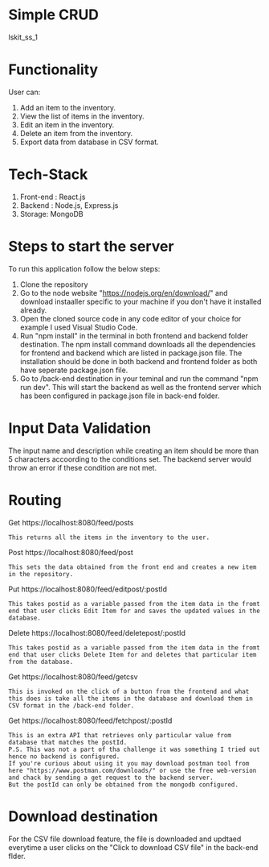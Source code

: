 # Simple CRUD
lskit_ss_1 

# Functionality
User can:
1. Add an item to the inventory.
2. View the list of items in the inventory.
3. Edit an item in the inventory.
4. Delete an item from the inventory.
5. Export data from database in CSV format.

# Tech-Stack
1. Front-end :  React.js
2. Backend : Node.js, Express.js
3. Storage: MongoDB

# Steps to start the server
To run this application follow the below steps:
1. Clone the repository
2. Go to the node website "https://nodejs.org/en/download/" and download instaaller specific to your machine if you don't have it installed already.
3. Open the cloned source code in any code editor of your choice for example I used Visual Studio Code.
4. Run "npm install" in the terminal in both frontend and backend folder destination. The npm install command downloads all the dependencies for frontend and backend which are listed in package.json file.
   The installation should be done in both backend and frontend folder as both have seperate package.json file.
5. Go to /back-end destination in your teminal and run the command "npm run dev". This will start the backend as well as the frontend server which has been configured in package.json file in back-end folder.

# Input Data Validation
The input name and description while creating an item should be more than 5 characters accoording to the conditions set. The backend server would throw an error if these condition are not met.

# Routing
Get https://localhost:8080/feed/posts
```
This returns all the items in the inventory to the user.
```
Post https://localhost:8080/feed/post
```
This sets the data obtained from the front end and creates a new item in the repository.
```
Put https://localhost:8080/feed/editpost/:postId
```
This takes postid as a variable passed from the item data in the fromt end that user clicks Edit Item for and saves the updated values in the database.
```
Delete https://localhost:8080/feed/deletepost/:postId
```
This takes postid as a variable passed from the item data in the fromt end that user clicks Delete Item for and deletes that particular item from the database.
```
Get https://localhost:8080/feed/getcsv
```
This is invoked on the click of a button from the frontend and what this does is take all the items in the database and download them in  CSV format in the /back-end folder.
```
Get https://localhost:8080/feed/fetchpost/:postId
```
This is an extra API that retrieves only particular value from database that matches the postId.
P.S. This was not a part of tha challenge it was something I tried out hence no backend is configured. 
If you're curious about using it you may download postman tool from here "https://www.postman.com/downloads/" or use the free web-version and chack by sending a get request to the backend server.
But the postId can only be obtained from the mongodb configured.
```


# Download destination
For the CSV file download feature, the file is downloaded and updtaed everytime a user clicks on the "Click to download CSV file" in the back-end flder.
